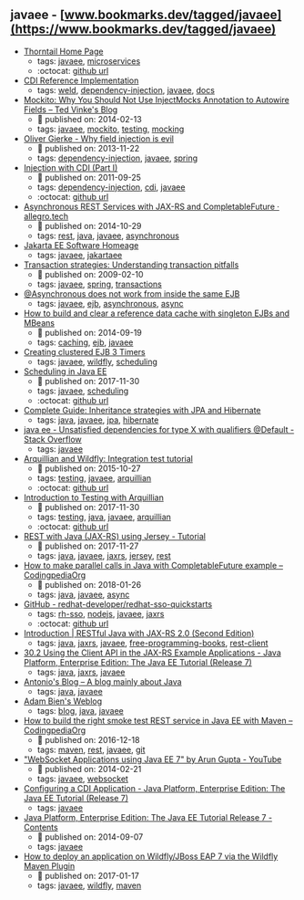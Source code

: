 javaee - [www.bookmarks.dev/tagged/javaee](https://www.bookmarks.dev/tagged/javaee) 
---
* [Thorntail Home Page](http://thorntail.io/)
    * tags: [javaee](../tags/javaee.md), [microservices](../tags/microservices.md)
    * :octocat: [github url](https://github.com/thorntail/thorntail)
* [ CDI Reference Implementation](http://docs.jboss.org/weld/reference/latest/en-US/html_single/)
    * tags: [weld](../tags/weld.md), [dependency-injection](../tags/dependency-injection.md), [javaee](../tags/javaee.md), [docs](../tags/docs.md)
* [Mockito: Why You Should Not Use InjectMocks Annotation to Autowire Fields – Ted Vinke's Blog](https://tedvinke.wordpress.com/2014/02/13/mockito-why-you-should-not-use-injectmocks-annotation-to-autowire-fields/)
    * :calendar: published on: 2014-02-13
    * tags: [javaee](../tags/javaee.md), [mockito](../tags/mockito.md), [testing](../tags/testing.md), [mocking](../tags/mocking.md)
* [Oliver Gierke - Why field injection is evil](http://olivergierke.de/2013/11/why-field-injection-is-evil/)
    * :calendar: published on: 2013-11-22
    * tags: [dependency-injection](../tags/dependency-injection.md), [javaee](../tags/javaee.md), [spring](../tags/spring.md)
* [Injection with CDI (Part I)](https://antoniogoncalves.org/2011/05/03/injection-with-cdi-part-i/)
    * :calendar: published on: 2011-09-25
    * tags: [dependency-injection](../tags/dependency-injection.md), [cdi](../tags/cdi.md), [javaee](../tags/javaee.md)
    * :octocat: [github url](https://github.com/agoncal/agoncal-sample-cdi)
* [Asynchronous REST Services with JAX-RS and CompletableFuture · allegro.tech](https://allegro.tech/2014/10/async-rest.html)
    * :calendar: published on: 2014-10-29
    * tags: [rest](../tags/rest.md), [java](../tags/java.md), [javaee](../tags/javaee.md), [asynchronous](../tags/asynchronous.md)
* [Jakarta EE Software  Homeage](https://jakarta.ee/)
    * tags: [javaee](../tags/javaee.md), [jakartaee](../tags/jakartaee.md)
* [Transaction strategies: Understanding transaction pitfalls](https://www.ibm.com/developerworks/library/j-ts1/index.html)
    * :calendar: published on: 2009-02-10
    * tags: [javaee](../tags/javaee.md), [spring](../tags/spring.md), [transactions](../tags/transactions.md)
* [@Asynchronous does not work from inside the same EJB](https://www.whitebyte.info/programming/java/asynchronous-does-not-work-from-inside-the-same-ejb)
    * tags: [javaee](../tags/javaee.md), [ejb](../tags/ejb.md), [asynchronous](../tags/asynchronous.md), [async](../tags/async.md)
* [How to build and clear a reference data cache with singleton EJBs and MBeans](http://www.codingpedia.org/ama/how-to-build-and-clear-a-reference-data-cache-with-singleton-ejbs-and-mbeans/)
    * :calendar: published on: 2014-09-19
    * tags: [caching](../tags/caching.md), [ejb](../tags/ejb.md), [javaee](../tags/javaee.md)
* [Creating clustered EJB 3 Timers ](http://www.mastertheboss.com/jboss-server/wildfly-8/creating-clustered-ejb-3-timers)
    * tags: [javaee](../tags/javaee.md), [wildfly](../tags/wildfly.md), [scheduling](../tags/scheduling.md)
* [Scheduling in Java EE](https://www.baeldung.com/scheduling-in-java-enterprise-edition)
    * :calendar: published on: 2017-11-30
    * tags: [javaee](../tags/javaee.md), [scheduling](../tags/scheduling.md)
    * :octocat: [github url](https://github.com/eugenp/tutorials/tree/master/jee-7)
* [Complete Guide: Inheritance strategies with JPA and Hibernate](https://www.thoughts-on-java.org/complete-guide-inheritance-strategies-jpa-hibernate/)
    * tags: [java](../tags/java.md), [javaee](../tags/javaee.md), [jpa](../tags/jpa.md), [hibernate](../tags/hibernate.md)
* [java ee - Unsatisfied dependencies for type X with qualifiers @Default - Stack Overflow](https://stackoverflow.com/questions/27706091/unsatisfied-dependencies-for-type-x-with-qualifiers-default?utm_medium=organic&utm_source=google_rich_qa&utm_campaign=google_rich_qa)
    * tags: [javaee](../tags/javaee.md)
* [Arquillian and Wildfly: Integration test tutorial](https://www.softwareyoga.com/arquillian-and-wildfly-integration-test-tutorial/)
    * :calendar: published on: 2015-10-27
    * tags: [testing](../tags/testing.md), [javaee](../tags/javaee.md), [arquillian](../tags/arquillian.md)
    * :octocat: [github url](https://github.com/softwareyoga/arquillian-wildfly-basic-tutorial)
* [Introduction to Testing with Arquillian](http://www.baeldung.com/arquillian)
    * :calendar: published on: 2017-11-30
    * tags: [testing](../tags/testing.md), [java](../tags/java.md), [javaee](../tags/javaee.md), [arquillian](../tags/arquillian.md)
    * :octocat: [github url](https://github.com/eugenp/tutorials/tree/master/jee-7)
* [REST with Java (JAX-RS) using Jersey - Tutorial](http://www.vogella.com/tutorials/REST/article.html)
    * :calendar: published on: 2017-11-27
    * tags: [java](../tags/java.md), [javaee](../tags/javaee.md), [jaxrs](../tags/jaxrs.md), [jersey](../tags/jersey.md), [rest](../tags/rest.md)
* [How to make parallel calls in Java with CompletableFuture example – CodingpediaOrg](http://www.codingpedia.org/ama/how-to-make-parallel-calls-in-java-with-completablefuture-example)
    * :calendar: published on: 2018-01-26
    * tags: [java](../tags/java.md), [javaee](../tags/javaee.md), [async](../tags/async.md)
* [GitHub - redhat-developer/redhat-sso-quickstarts](https://github.com/redhat-developer/redhat-sso-quickstarts)
    * tags: [rh-sso](../tags/rh-sso.md), [nodejs](../tags/nodejs.md), [javaee](../tags/javaee.md), [jaxrs](../tags/jaxrs.md)
    * :octocat: [github url](https://github.com/redhat-developer/redhat-sso-quickstarts)
* [Introduction | RESTfu­­l Jav­a­ wit­h ­JAX­-­­RS 2.­0­ (Second Edition)](https://dennis-xlc.gitbooks.io/restful-java-with-jax-rs-2-0-2rd-edition/en/index.html)
    * tags: [java](../tags/java.md), [jaxrs](../tags/jaxrs.md), [javaee](../tags/javaee.md), [free-programming-books](../tags/free-programming-books.md), [rest-client](../tags/rest-client.md)
* [30.2 Using the Client API in the JAX-RS Example Applications - Java Platform, Enterprise Edition: The Java EE Tutorial (Release 7)](https://docs.oracle.com/javaee/7/tutorial/jaxrs-client002.htm)
    * tags: [java](../tags/java.md), [jaxrs](../tags/jaxrs.md), [javaee](../tags/javaee.md)
* [Antonio's Blog – A blog mainly about Java](https://antoniogoncalves.org/)
    * tags: [java](../tags/java.md), [javaee](../tags/javaee.md)
* [Adam Bien's Weblog](http://adambien.blog/)
    * tags: [blog](../tags/blog.md), [java](../tags/java.md), [javaee](../tags/javaee.md)
* [How to build the right smoke test REST service in Java EE with Maven – CodingpediaOrg](http://www.codingpedia.org/ama/how-to-build-the-right-smoke-test-rest-service-in-java-ee-with-maven)
    * :calendar: published on: 2016-12-18
    * tags: [maven](../tags/maven.md), [rest](../tags/rest.md), [javaee](../tags/javaee.md), [git](../tags/git.md)
* ["WebSocket Applications using Java EE 7" by Arun Gupta - YouTube](https://www.youtube.com/watch?v=lbANLOUFe58)
    * :calendar: published on: 2014-02-21
    * tags: [javaee](../tags/javaee.md), [websocket](../tags/websocket.md)
* [Configuring a CDI Application - Java Platform, Enterprise Edition: The Java EE Tutorial (Release 7)](https://docs.oracle.com/javaee/7/tutorial/cdi-basic013.htm)
    * tags: [javaee](../tags/javaee.md)
* [Java Platform, Enterprise Edition: The Java EE Tutorial Release 7 - Contents](https://docs.oracle.com/javaee/7/tutorial/)
    * :calendar: published on: 2014-09-07
    * tags: [javaee](../tags/javaee.md)
* [How to deploy an application on Wildfly/JBoss EAP 7 via the Wildfly Maven Plugin](http://www.codingpedia.org/ama/how-to-deploy-an-application-on-wildfly-or-jboss-eap-7-via-the-wildfly-maven-plugin)
    * :calendar: published on: 2017-01-17
    * tags: [javaee](../tags/javaee.md), [wildfly](../tags/wildfly.md), [maven](../tags/maven.md)
